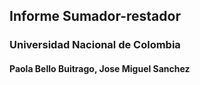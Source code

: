 ## Informe Sumador-restador
### Universidad Nacional de Colombia 
#### Paola Bello Buitrago, Jose Miguel Sanchez

